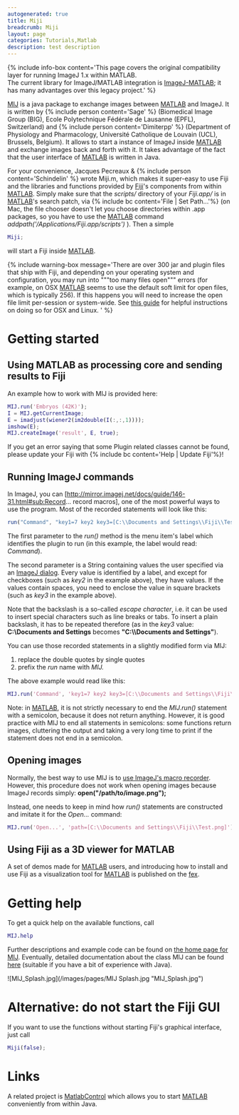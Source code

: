 ```yaml
---
autogenerated: true
title: Miji
breadcrumb: Miji
layout: page
categories: Tutorials,Matlab
description: test description
---
```


{% include info-box content='This page covers the original compatibility layer for running ImageJ 1.x within MATLAB.  
The current library for ImageJ/MATLAB integration is [ImageJ-MATLAB](MATLAB_Scripting "wikilink"); it has many advantages over this legacy project.' %}

[MIJ](http://bigwww.epfl.ch/sage/soft/mij/) is a java package to exchange images between [MATLAB](MATLAB "wikilink") and ImageJ. It is written by {% include person content='Sage' %} (Biomedical Image Group (BIG), Ecole Polytechnique Fédérale de Lausanne (EPFL), Switzerland) and {% include person content='Dimiterpp' %} (Department of Physiology and Pharmacology, Université Catholique de Louvain (UCL), Brussels, Belgium). It allows to start a instance of ImageJ inside [MATLAB](MATLAB "wikilink") and exchange images back and forth with it. It takes advantage of the fact that the user interface of [MATLAB](MATLAB "wikilink") is written in Java.

For your convenience, Jacques Pecreaux & {% include person content='Schindelin' %} wrote Miji.m, which makes it super-easy to use Fiji and the libraries and functions provided by [Fiji](Fiji "wikilink")'s components from within [MATLAB](MATLAB "wikilink"). Simply make sure that the *scripts/* directory of your *Fiji.app/* is in [MATLAB](MATLAB "wikilink")'s search patch, via {% include bc content='File | Set Path...'%} (on Mac, the file chooser doesn't let you choose directories within .app packages, so you have to use the [MATLAB](MATLAB "wikilink") command *addpath('/Applications/Fiji.app/scripts')* ). Then a simple

``` matlab
Miji;
```

will start a Fiji inside [MATLAB](MATLAB "wikilink").

{% include warning-box message='There are over 300 jar and plugin files that ship with Fiji, and depending on your operating system and configuration, you may run into """too many files open""" errors (for example, on OSX [MATLAB](MATLAB "wikilink") seems to use the default soft limit for open files, which is typically 256). If this happens you will need to increase the open file limit per-session or system-wide. See [this guide](http://docs.basho.com/riak/latest/ops/tuning/open-files-limit/) for helpful instructions on doing so for OSX and Linux. ' %}

# Getting started

## Using MATLAB as processing core and sending results to Fiji

An example how to work with MIJ is provided here:

``` matlab
MIJ.run('Embryos (42K)');
I = MIJ.getCurrentImage;
E = imadjust(wiener2(im2double(I(:,:,1))));
imshow(E);
MIJ.createImage('result', E, true);
```

If you get an error saying that some Plugin related classes cannot be found, please update your Fiji with {% include bc content='Help | Update Fiji'%}\!

## Running ImageJ commands

In ImageJ, you can \[http://mirror.imagej.net/docs/guide/146-31.html#sub:Record... record macros\], one of the most powerful ways to use the program. Most of the recorded statements will look like this:

``` javascript
run("Command", "key1=7 key2 key3=[C:\\Documents and Settings\\Fiji\\Test.png]");
```

The first parameter to the *run()* method is the menu item's label which identifies the plugin to run (in this example, the label would read: *Command*).

The second parameter is a String containing values the user specified via an [ImageJ dialog](http://jenkins.imagej.net/job/ImageJ1-javadoc/javadoc/ij/gui/GenericDialog.html). Every value is identified by a label, and except for checkboxes (such as *key2* in the example above), they have values. If the values contain spaces, you need to enclose the value in square brackets (such as *key3* in the example above).

Note that the backslash is a so-called *escape character*, i.e. it can be used to insert special characters such as line breaks or tabs. To insert a plain backslash, it has to be repeated therefore (as in the *key3* value: **C:\\Documents and Settings** becomes **"C:\\\\Documents and Settings"**).

You can use those recorded statements in a slightly modified form via MIJ:

1.  replace the double quotes by single quotes
2.  prefix the *run* name with *MIJ.*

The above example would read like this:

``` matlab
MIJ.run('Command', 'key1=7 key2 key3=[C:\\Documents and Settings\\Fiji\\Test.png]');
```

Note: in [MATLAB](MATLAB "wikilink"), it is not strictly necessary to end the *MIJ.run()* statement with a semicolon, because it does not return anything. However, it is good practice with MIJ to end all statements in semicolons: some functions return images, cluttering the output and taking a very long time to print if the statement does not end in a semicolon.

## Opening images

Normally, the best way to use MIJ is to [use ImageJ's macro recorder](#Running_ImageJ_commands "wikilink"). However, this procedure does not work when opening images because ImageJ records simply: **open("/path/to/image.png");**

Instead, one needs to keep in mind how *run()* statements are constructed and imitate it for the *Open...* command:

``` matlab
MIJ.run('Open...', 'path=[C:\\Documents and Settings\\Fiji\\Test.png]');
```

## Using Fiji as a 3D viewer for MATLAB

A set of demos made for [MATLAB](MATLAB "wikilink") users, and introducing how to install and use Fiji as a visualization tool for [MATLAB](MATLAB "wikilink") is published on the [fex](http://www.mathworks.com/matlabcentral/fileexchange/32344-hardware-accelerated-3d-viewer-for-matlab).

# Getting help

To get a quick help on the available functions, call

``` matlab
MIJ.help
```

Further descriptions and example code can be found on [the home page for MIJ](http://bigwww.epfl.ch/sage/soft/mij/). Eventually, detailed documentation about the class MIJ can be found [here](http://bigwww.epfl.ch/sage/soft/mij/doc/index.html) (suitable if you have a bit of experience with Java).

  
![MIJ\_Splash.jpg](/images/pages/MIJ Splash.jpg "MIJ_Splash.jpg")

# Alternative: do not start the Fiji GUI

If you want to use the functions without starting Fiji's graphical interface, just call

``` matlab
Miji(false);
```

# Links

A related project is [MatlabControl](http://code.google.com/p/matlabcontrol/) which allows you to start [MATLAB](MATLAB "wikilink") conveniently from within Java.

 

